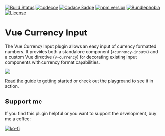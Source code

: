 [![Build Status](https://travis-ci.com/dm4t2/vue-currency-input.svg?branch=master)](https://travis-ci.com/dm4t2/vue-currency-input)
[![codecov](https://codecov.io/gh/dm4t2/vue-currency-input/branch/master/graph/badge.svg)](https://codecov.io/gh/dm4t2/vue-currency-input)
[![Codacy Badge](https://api.codacy.com/project/badge/Grade/f094b44873724daf98afa67f8f68c456)](https://www.codacy.com/manual/dm4t2/vue-currency-input)
[![npm version](https://badgen.net/npm/v/vue-currency-input?color=green)](https://www.npmjs.com/package/vue-currency-input)
[![Bundlephobia](https://badgen.net/bundlephobia/minzip/vue-currency-input?color=green)](https://bundlephobia.com/result?p=vue-currency-input)
[![License](https://badgen.net/github/license/dm4t2/vue-currency-input?color=green)](https://github.com/dm4t2/vue-currency-input/blob/master/LICENSE)

# Vue Currency Input
The Vue Currency Input plugin allows an easy input of currency formatted numbers. It provides both a standalone component (`<currency-input>`) and a custom Vue directive (`v-currency`) for decorating existing input components with currency format capabilities.

[![](docs/vue-currency-input.gif)](https://dm4t2.github.io/vue-currency-input)

[Read the guide](https://dm4t2.github.io/vue-currency-input/guide/) to getting started or check out the [playground](https://dm4t2.github.io/vue-currency-input/playground/) to see it in action.

## Support me
If you find this plugin helpful or you want to support the development, buy me a coffee:

[![ko-fi](https://www.ko-fi.com/img/githubbutton_sm.svg)](https://ko-fi.com/D1D6SXEA)
